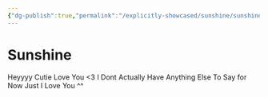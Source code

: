 ```yaml
---
{"dg-publish":true,"permalink":"/explicitly-showcased/sunshine/sunshine/","title":"Sunshie","dgShowLocalGraph":false,"noteIcon":""}
---
```



# Sunshine

Heyyyy Cutie
Love You <3
I Dont Actually Have Anything Else To Say for Now Just I Love You ^^